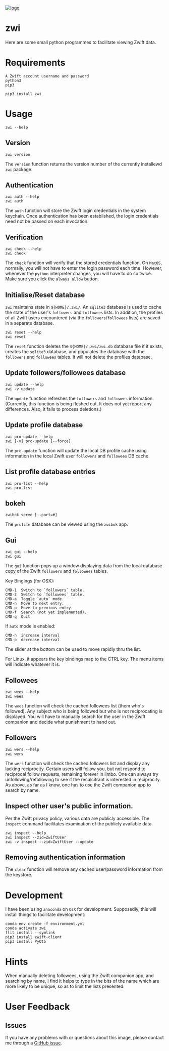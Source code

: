 [![logo](https://raw.githubusercontent.com/permezel/zwi/master/logo.png)](https://zwift.com/)
# zwi

Here are some small python programmes to facilitate viewing Zwift data.

# Requirements

    A Zwift account username and password
    python3
    pip3

    pip3 install zwi

# Usage

    zwi --help

## Version

    zwi version

The `version` function returns the version number of the currently installewd `zwi` package.

## Authentication

    zwi auth --help
    zwi auth

The `auth` function will store the Zwift login credentials in the system keychain.
Once authentication has been established, the login credentials need not be passed on each invocation.

## Verification

    zwi check --help
    zwi check

The `check` function will verify that the stored credentials function.
On `MacOS`, normally, you will not have to enter the login password each time.
However, whenever the `python` interpreter changes, you will have to do so twice.  Make sure you click the `always allow` button.

## Initialise/Reset database

`zwi` maintains state in `${HOME}/.zwi/`.  An `sqlite3` database is used to cache the state of the user's `followers` and `followees` lists.
In addition, the profiles of all Zwift users encountered (via the `followers`/`followees` lists) are saved in a separate database.

    zwi reset --help
    zwi reset

The `reset` function deletes the `${HOME}/.zwi/zwi.db` database file if it exists, creates the `sqlite3` database, and populates the database with the `followers` and `followees` tables.
It will not delete the profiles database.

## Update followers/followees database

    zwi update --help
    zwi -v update

The `update` function refreshes the `followers` and `followees` information.
(Currently, this function is being fleshed out.  It does not yet report any differences. Also, it fails to process deletions.)

## Update profile database

    zwi pro-update --help
    zwi [-v] pro-update [--force]

The `pro-update` function will update the local DB profile cache using information in the local Zwift user `followers` and `followees` DB cache.

## List profile database entries

    zwi pro-list --help
    zwi pro-list


## bokeh

    zwibok serve [--port=#]

The `profile` database can be viewed using the `zwibok` app.

## Gui

    zwi gui --help
    zwi gui

The `gui` function pops up a window displaying data from the local database copy of the Zwift `followers` and `followees` tables.

Key Bingings (for OSX):

    CMD-1  Switch to `followers` table.
    CMD-2  Switch to `followees` table.
    CMD-a  Toggle `auto` mode.
    CMD-n  Move to next entry.
    CMD-p  Move to previous entry.
    CMD-f  Search (not yet implemented).
    CMD-q  Quit

If `auto` mode is enabled:

    CMD-n  increase interval
    CMD-p  decrease interval

The slider at the bottom can be used to move rapidly thru the list.

For Linux, it appears the key bindings map to the CTRL key.  The menu items will indicate whatever it is.

## Followees

    zwi wees --help
    zwi wees

The `wees` function will check the cached followees list (them who's followed).
Any subject who is being followed but who is not reciprocating is displayed.
You will have to manually search for the user in the Zwift companion and decide what punishment to hand out.

## Followers

    zwi wers --help
    zwi wers

The `wers` function will check the cached followers list and display any lacking reciprocity.
Certain users will follow you, but not respond to reciprocal follow requests, remaining forever in limbo.
One can always try unfollowing/refollowing to see if the recalcitrant is interested in reciprocity.
As above, as far as I know, one has to use the Zwift companion app to search by name.

## Inspect other user's public information.

Per the Zwift privacy policy, various data are publicly accessible.  The `inspect` command
facilitates examination of the publicly available data.

    zwi inspect --help
    zwi inspect --zid=ZwiftUser
    zwi -v inspect --zid=ZwiftUser --update

## Removing authentication information

The `clear` function will remove any cached user/password information from the keystore.

# Development

I have been using `anaconda` on `OsX` for development.  Supposedly, this will install things
to facilitate development:

    conda env create -f environment.yml
    conda activate zwi
    flit install --symlink
    pip3 install zwift-client
    pip3 install PyQt5

# Hints


When manually deleting followees, using the Zwift companion app, and searching by name, I find it helps to type in the bits of the name which are more likely to be unique, so as to limit the lists presented.

# User Feedback

## Issues

If you have any problems with or questions about this image, please contact me
through a [GitHub issue](https://github.com/permezel/zwi/issues).
